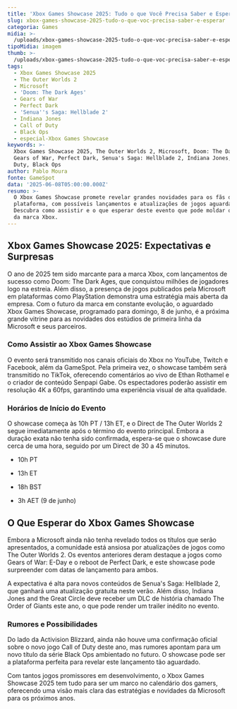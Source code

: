 ```yaml
---
title: 'Xbox Games Showcase 2025: Tudo o que Você Precisa Saber e Esperar'
slug: xbox-games-showcase-2025-tudo-o-que-voc-precisa-saber-e-esperar
categoria: Games
midia: >-
  /uploads/xbox-games-showcase-2025-tudo-o-que-voc-precisa-saber-e-esperar-thumb.jpg
tipoMidia: imagem
thumb: >-
  /uploads/xbox-games-showcase-2025-tudo-o-que-voc-precisa-saber-e-esperar-thumb.jpg
tags:
  - Xbox Games Showcase 2025
  - The Outer Worlds 2
  - Microsoft
  - 'Doom: The Dark Ages'
  - Gears of War
  - Perfect Dark
  - 'Senua''s Saga: Hellblade 2'
  - Indiana Jones
  - Call of Duty
  - Black Ops
  - especial-Xbox Games Showcase
keywords: >-
  Xbox Games Showcase 2025, The Outer Worlds 2, Microsoft, Doom: The Dark Ages,
  Gears of War, Perfect Dark, Senua's Saga: Hellblade 2, Indiana Jones, Call of
  Duty, Black Ops
author: Pablo Moura
fonte: GameSpot
data: '2025-06-08T05:00:00.000Z'
resumo: >-
  O Xbox Games Showcase promete revelar grandes novidades para os fãs da
  plataforma, com possíveis lançamentos e atualizações de jogos aguardados.
  Descubra como assistir e o que esperar deste evento que pode moldar o futuro
  da marca Xbox.
---
```


## Xbox Games Showcase 2025: Expectativas e Surpresas

O ano de 2025 tem sido marcante para a marca Xbox, com lançamentos de sucesso como Doom: The Dark Ages, que conquistou milhões de jogadores logo na estreia. Além disso, a presença de jogos publicados pela Microsoft em plataformas como PlayStation demonstra uma estratégia mais aberta da empresa. Com o futuro da marca em constante evolução, o aguardado Xbox Games Showcase, programado para domingo, 8 de junho, é a próxima grande vitrine para as novidades dos estúdios de primeira linha da Microsoft e seus parceiros.

### Como Assistir ao Xbox Games Showcase

O evento será transmitido nos canais oficiais do Xbox no YouTube, Twitch e Facebook, além da GameSpot. Pela primeira vez, o showcase também será transmitido no TikTok, oferecendo comentários ao vivo de Ethan Rothamel e o criador de conteúdo Senpapi Gabe. Os espectadores poderão assistir em resolução 4K a 60fps, garantindo uma experiência visual de alta qualidade.

### Horários de Início do Evento

O showcase começa às 10h PT / 13h ET, e o Direct de The Outer Worlds 2 segue imediatamente após o término do evento principal. Embora a duração exata não tenha sido confirmada, espera-se que o showcase dure cerca de uma hora, seguido por um Direct de 30 a 45 minutos.

* 10h PT

* 13h ET

* 18h BST

* 3h AET (9 de junho)

## O Que Esperar do Xbox Games Showcase

Embora a Microsoft ainda não tenha revelado todos os títulos que serão apresentados, a comunidade está ansiosa por atualizações de jogos como The Outer Worlds 2. Os eventos anteriores deram destaque a jogos como Gears of War: E-Day e o reboot de Perfect Dark, e este showcase pode surpreender com datas de lançamento para ambos.

A expectativa é alta para novos conteúdos de Senua's Saga: Hellblade 2, que ganhará uma atualização gratuita neste verão. Além disso, Indiana Jones and the Great Circle deve receber um DLC de história chamado The Order of Giants este ano, o que pode render um trailer inédito no evento.

### Rumores e Possibilidades

Do lado da Activision Blizzard, ainda não houve uma confirmação oficial sobre o novo jogo Call of Duty deste ano, mas rumores apontam para um novo título da série Black Ops ambientado no futuro. O showcase pode ser a plataforma perfeita para revelar este lançamento tão aguardado.

Com tantos jogos promissores em desenvolvimento, o Xbox Games Showcase 2025 tem tudo para ser um marco no calendário dos gamers, oferecendo uma visão mais clara das estratégias e novidades da Microsoft para os próximos anos.
